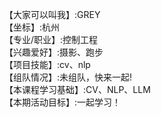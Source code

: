 【大家可以叫我】:GREY \
【坐标】:杭州 \
【专业/职业】:控制工程 \
【兴趣爱好】:摄影、跑步 \
【项目技能】:cv、nlp \
【组队情况】:未组队，快来一起! \
【本课程学习基础】:CV、NLP、LLM \
【本期活动目标】:一起学习！
